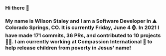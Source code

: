 ### Hi there 👋

### My name is Wilson Staley and I am a Software Developer in ⛰ Colorado Springs, CO.  It is currently Friday, June 4 ⌚. In 2021 I have made 171 commits, 36 PRs, and contributed to 10 projects 👨‍💻. I am currently working at Compassion International 🏢 to help release children from poverty in Jesus' name!